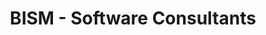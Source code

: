 ---
title: "BISM - Software Consultants"
url: /sukkur/bism-software-consultants/
shop: electronics
---